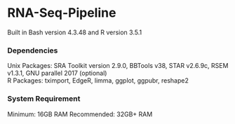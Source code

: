 # RNA-Seq-Pipeline
Built in Bash version 4.3.48 and R version 3.5.1

### Dependencies 
Unix Packages: SRA Toolkit version 2.9.0, BBTools v38, STAR v2.6.9c, RSEM v1.3.1,  GNU parallel 2017 (optional)<br/>
R Packages: tximport, EdgeR, limma, ggplot, ggpubr, reshape2

### System Requirement
Minimum: 16GB RAM 
Recommended: 32GB+ RAM
